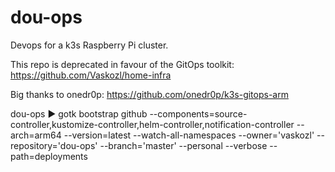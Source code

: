 # dou-ops
Devops for a k3s Raspberry Pi cluster.

This repo is deprecated in favour of the GitOps toolkit:
https://github.com/Vaskozl/home-infra

Big thanks to onedr0p: https://github.com/onedr0p/k3s-gitops-arm

dou-ops ▶ gotk bootstrap github --components=source-controller,kustomize-controller,helm-controller,notification-controller --arch=arm64 --version=latest --watch-all-namespaces --owner='vaskozl' --repository='dou-ops' --branch='master' --personal --verbose --path=deployments
